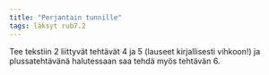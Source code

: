 ```yaml
---
title: "Perjantain tunnille"
tags: läksyt rub7.2
---
```


Tee tekstiin 2 liittyvät tehtävät 4 ja 5 (lauseet kirjallisesti vihkoon!) ja plussatehtävänä halutessaan saa tehdä myös tehtävän 6.